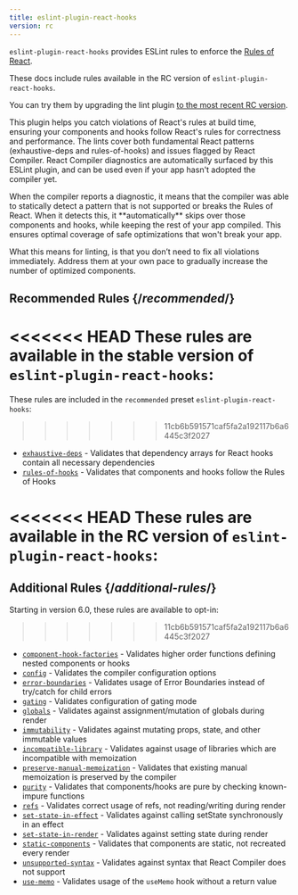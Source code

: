 ```yaml
---
title: eslint-plugin-react-hooks
version: rc
---
```


<Intro>

`eslint-plugin-react-hooks` provides ESLint rules to enforce the [Rules of React](/reference/rules).

</Intro>

<RC>

These docs include rules available in the RC version of `eslint-plugin-react-hooks`.

You can try them by upgrading the lint plugin [to the most recent RC version](/learn/react-compiler/installation#eslint-integration).

</RC>

This plugin helps you catch violations of React's rules at build time, ensuring your components and hooks follow React's rules for correctness and performance. The lints cover both fundamental React patterns (exhaustive-deps and rules-of-hooks) and issues flagged by React Compiler. React Compiler diagnostics are automatically surfaced by this ESLint plugin, and can be used even if your app hasn't adopted the compiler yet.

<Note>
When the compiler reports a diagnostic, it means that the compiler was able to statically detect a pattern that is not supported or breaks the Rules of React. When it detects this, it **automatically** skips over those components and hooks, while keeping the rest of your app compiled. This ensures optimal coverage of safe optimizations that won't break your app.

What this means for linting, is that you don’t need to fix all violations immediately. Address them at your own pace to gradually increase the number of optimized components.
</Note>

## Recommended Rules {/*recommended*/}

<<<<<<< HEAD
These rules are available in the stable version of `eslint-plugin-react-hooks`:
=======
These rules are included in the `recommended` preset `eslint-plugin-react-hooks`:
>>>>>>> 11cb6b591571caf5fa2a192117b6a6445c3f2027

* [`exhaustive-deps`](/reference/eslint-plugin-react-hooks/lints/exhaustive-deps) - Validates that dependency arrays for React hooks contain all necessary dependencies
* [`rules-of-hooks`](/reference/eslint-plugin-react-hooks/lints/rules-of-hooks) - Validates that components and hooks follow the Rules of Hooks

<<<<<<< HEAD
These rules are available in the RC version of `eslint-plugin-react-hooks`:
=======
## Additional Rules {/*additional-rules*/}

Starting in version 6.0, these rules are available to opt-in:
>>>>>>> 11cb6b591571caf5fa2a192117b6a6445c3f2027

* [`component-hook-factories`](/reference/eslint-plugin-react-hooks/lints/component-hook-factories) - Validates higher order functions defining nested components or hooks
* [`config`](/reference/eslint-plugin-react-hooks/lints/config) - Validates the compiler configuration options
* [`error-boundaries`](/reference/eslint-plugin-react-hooks/lints/error-boundaries) - Validates usage of Error Boundaries instead of try/catch for child errors
* [`gating`](/reference/eslint-plugin-react-hooks/lints/gating) - Validates configuration of gating mode
* [`globals`](/reference/eslint-plugin-react-hooks/lints/globals) - Validates against assignment/mutation of globals during render
* [`immutability`](/reference/eslint-plugin-react-hooks/lints/immutability) - Validates against mutating props, state, and other immutable values
* [`incompatible-library`](/reference/eslint-plugin-react-hooks/lints/incompatible-library) - Validates against usage of libraries which are incompatible with memoization
* [`preserve-manual-memoization`](/reference/eslint-plugin-react-hooks/lints/preserve-manual-memoization) - Validates that existing manual memoization is preserved by the compiler
* [`purity`](/reference/eslint-plugin-react-hooks/lints/purity) - Validates that components/hooks are pure by checking known-impure functions
* [`refs`](/reference/eslint-plugin-react-hooks/lints/refs) - Validates correct usage of refs, not reading/writing during render
* [`set-state-in-effect`](/reference/eslint-plugin-react-hooks/lints/set-state-in-effect) - Validates against calling setState synchronously in an effect
* [`set-state-in-render`](/reference/eslint-plugin-react-hooks/lints/set-state-in-render) - Validates against setting state during render
* [`static-components`](/reference/eslint-plugin-react-hooks/lints/static-components) - Validates that components are static, not recreated every render
* [`unsupported-syntax`](/reference/eslint-plugin-react-hooks/lints/unsupported-syntax) - Validates against syntax that React Compiler does not support
* [`use-memo`](/reference/eslint-plugin-react-hooks/lints/use-memo) - Validates usage of the `useMemo` hook without a return value